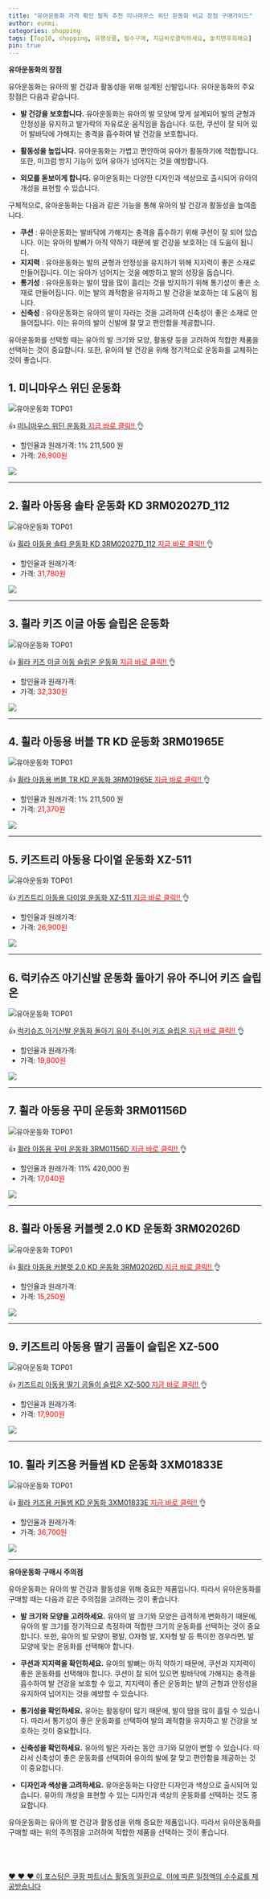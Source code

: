 ```yaml
---
title: "유아운동화 가격 확인 필독 추천 미니마우스 위딘 운동화 비교 장점 구매가이드"
author: eunmi.
categories: shopping
tags: [Top10, shopping, 유행상품, 필수구매, 지금바로클릭하세요, 놓치면후회해요]
pin: true
---
```

**유아운동화의 장점**

유아운동화는 유아의 발 건강과 활동성을 위해 설계된 신발입니다. 유아운동화의 주요 장점은 다음과 같습니다.

* **발 건강을 보호합니다.** 유아운동화는 유아의 발 모양에 맞게 설계되어 발의 균형과 안정성을 유지하고 발가락의 자유로운 움직임을 돕습니다. 또한, 쿠션이 잘 되어 있어 발바닥에 가해지는 충격을 흡수하여 발 건강을 보호합니다.

* **활동성을 높입니다.** 유아운동화는 가볍고 편안하여 유아가 활동하기에 적합합니다. 또한, 미끄럼 방지 기능이 있어 유아가 넘어지는 것을 예방합니다.

* **외모를 돋보이게 합니다.** 유아운동화는 다양한 디자인과 색상으로 출시되어 유아의 개성을 표현할 수 있습니다.

구체적으로, 유아운동화는 다음과 같은 기능을 통해 유아의 발 건강과 활동성을 높여줍니다.

* **쿠션** : 유아운동화는 발바닥에 가해지는 충격을 흡수하기 위해 쿠션이 잘 되어 있습니다. 이는 유아의 발뼈가 아직 약하기 때문에 발 건강을 보호하는 데 도움이 됩니다.
* **지지력** : 유아운동화는 발의 균형과 안정성을 유지하기 위해 지지력이 좋은 소재로 만들어집니다. 이는 유아가 넘어지는 것을 예방하고 발의 성장을 돕습니다.
* **통기성** : 유아운동화는 발이 땀을 많이 흘리는 것을 방지하기 위해 통기성이 좋은 소재로 만들어집니다. 이는 발의 쾌적함을 유지하고 발 건강을 보호하는 데 도움이 됩니다.
* **신축성** : 유아운동화는 유아의 발이 자라는 것을 고려하여 신축성이 좋은 소재로 만들어집니다. 이는 유아의 발이 신발에 잘 맞고 편안함을 제공합니다.

유아운동화를 선택할 때는 유아의 발 크기와 모양, 활동량 등을 고려하여 적합한 제품을 선택하는 것이 중요합니다. 또한, 유아의 발 건강을 위해 정기적으로 운동화를 교체하는 것이 좋습니다.

   

## 1. 미니마우스 위딘 운동화

![유아운동화 TOP01](https://thumbnail9.coupangcdn.com/thumbnails/remote/230x230ex/image/vendor_inventory/84f7/e4b7b758a37115a3e2ba5cfcd713124f947bdf02255b581b7e77ba851546.jpg)


👍 [미니마우스 위딘 운동화 <font color=red> 지금 바로 클릭!! </font> ](https://link.coupang.com/re/AFFSDP?lptag=AF3617701&subid=GithubCoopas&pageKey=6340027014&traceid=V0-153&itemId=13296622611&vendorItemId=86611734194) 👌 


- 할인율과 원래가격: 1%  211,500   원
- 가격: <span style='color:red'>26,900원</span>

[![](/discount_price.png)](https://link.coupang.com/re/AFFSDP?lptag=AF3617701&subid=GithubCoopas&pageKey=6340027014&traceid=V0-153&itemId=13296622611&vendorItemId=86611734194)

---


   

## 2. 휠라 아동용 솔타 운동화 KD 3RM02027D_112

![유아운동화 TOP01](https://thumbnail10.coupangcdn.com/thumbnails/remote/230x230ex/image/rs_quotation_api/rkhiftf3/bff5af4ddbd74bb89365425be28ff765.jpg)


👍 [휠라 아동용 솔타 운동화 KD 3RM02027D_112 <font color=red> 지금 바로 클릭!! </font> ](https://link.coupang.com/re/AFFSDP?lptag=AF3617701&subid=GithubCoopas&pageKey=6233035033&traceid=V0-153&itemId=12502234748&vendorItemId=79770825862) 👌 


- 할인율과 원래가격: 
- 가격: <span style='color:red'>31,780원</span>

[![](/discount_price.png)](https://link.coupang.com/re/AFFSDP?lptag=AF3617701&subid=GithubCoopas&pageKey=6233035033&traceid=V0-153&itemId=12502234748&vendorItemId=79770825862)

---


   

## 3. 휠라 키즈 이글 아동 슬립온 운동화

![유아운동화 TOP01](https://thumbnail7.coupangcdn.com/thumbnails/remote/230x230ex/image/vendor_inventory/606d/830877f39c7dffb2d6c5bba2c595bdf71ec395fb3a340ec4e231229998f0.jpg)


👍 [휠라 키즈 이글 아동 슬립온 운동화 <font color=red> 지금 바로 클릭!! </font> ](https://link.coupang.com/re/AFFSDP?lptag=AF3617701&subid=GithubCoopas&pageKey=7188931724&traceid=V0-153&itemId=18146231351&vendorItemId=85296581153) 👌 


- 할인율과 원래가격: 
- 가격: <span style='color:red'>32,330원</span>

[![](/discount_price.png)](https://link.coupang.com/re/AFFSDP?lptag=AF3617701&subid=GithubCoopas&pageKey=7188931724&traceid=V0-153&itemId=18146231351&vendorItemId=85296581153)

---


   

## 4. 휠라 아동용 버블 TR KD 운동화 3RM01965E

![유아운동화 TOP01](https://thumbnail7.coupangcdn.com/thumbnails/remote/230x230ex/image/retail/images/6336579952062697-cf9cfbff-c7f7-4f9d-964b-7f82e83c70a2.png)


👍 [휠라 아동용 버블 TR KD 운동화 3RM01965E <font color=red> 지금 바로 클릭!! </font> ](https://link.coupang.com/re/AFFSDP?lptag=AF3617701&subid=GithubCoopas&pageKey=6442059261&traceid=V0-153&itemId=13948630296&vendorItemId=81197845124) 👌 


- 할인율과 원래가격: 1%  211,500   원
- 가격: <span style='color:red'>21,370원</span>

[![](/discount_price.png)](https://link.coupang.com/re/AFFSDP?lptag=AF3617701&subid=GithubCoopas&pageKey=6442059261&traceid=V0-153&itemId=13948630296&vendorItemId=81197845124)

---


   

## 5. 키즈트리 아동용 다이얼 운동화 XZ-511

![유아운동화 TOP01](https://thumbnail8.coupangcdn.com/thumbnails/remote/230x230ex/image/retail/images/2023/08/09/16/2/3f8c724d-973b-432f-a591-f47ad7cbddfe.jpg)


👍 [키즈트리 아동용 다이얼 운동화 XZ-511 <font color=red> 지금 바로 클릭!! </font> ](https://link.coupang.com/re/AFFSDP?lptag=AF3617701&subid=GithubCoopas&pageKey=7515457113&traceid=V0-153&itemId=19701081290&vendorItemId=86830555037) 👌 


- 할인율과 원래가격: 
- 가격: <span style='color:red'>26,900원</span>

[![](/discount_price.png)](https://link.coupang.com/re/AFFSDP?lptag=AF3617701&subid=GithubCoopas&pageKey=7515457113&traceid=V0-153&itemId=19701081290&vendorItemId=86830555037)

---


   

## 6. 럭키슈즈 아기신발 운동화 돌아기 유아 주니어 키즈 슬립온

![유아운동화 TOP01](https://thumbnail10.coupangcdn.com/thumbnails/remote/230x230ex/image/vendor_inventory/98a3/fdf1463d78759196219230970d772e8ab59a7473a06eda72210d350b727d.jpg)


👍 [럭키슈즈 아기신발 운동화 돌아기 유아 주니어 키즈 슬립온 <font color=red> 지금 바로 클릭!! </font> ](https://link.coupang.com/re/AFFSDP?lptag=AF3617701&subid=GithubCoopas&pageKey=7560915374&traceid=V0-153&itemId=19919292024&vendorItemId=87019033027) 👌 


- 할인율과 원래가격: 
- 가격: <span style='color:red'>19,800원</span>

[![](/discount_price.png)](https://link.coupang.com/re/AFFSDP?lptag=AF3617701&subid=GithubCoopas&pageKey=7560915374&traceid=V0-153&itemId=19919292024&vendorItemId=87019033027)

---


   

## 7. 휠라 아동용 꾸미 운동화 3RM01156D

![유아운동화 TOP01](https://thumbnail8.coupangcdn.com/thumbnails/remote/230x230ex/image/rs_quotation_api/obln6p25/0714b941d5984fbfbf02a9cb63933816.jpg)


👍 [휠라 아동용 꾸미 운동화 3RM01156D <font color=red> 지금 바로 클릭!! </font> ](https://link.coupang.com/re/AFFSDP?lptag=AF3617701&subid=GithubCoopas&pageKey=4841307775&traceid=V0-153&itemId=6257151521&vendorItemId=73453010438) 👌 


- 할인율과 원래가격: 11%  420,000   원
- 가격: <span style='color:red'>17,040원</span>

[![](/discount_price.png)](https://link.coupang.com/re/AFFSDP?lptag=AF3617701&subid=GithubCoopas&pageKey=4841307775&traceid=V0-153&itemId=6257151521&vendorItemId=73453010438)

---


   

## 8. 휠라 아동용 커블렛 2.0 KD 운동화 3RM02026D

![유아운동화 TOP01](https://thumbnail6.coupangcdn.com/thumbnails/remote/230x230ex/image/rs_quotation_api/ld9iykly/271715b6d00746e39ab8628ec5de9f46.jpg)


👍 [휠라 아동용 커블렛 2.0 KD 운동화 3RM02026D <font color=red> 지금 바로 클릭!! </font> ](https://link.coupang.com/re/AFFSDP?lptag=AF3617701&subid=GithubCoopas&pageKey=6235461389&traceid=V0-153&itemId=12555107441&vendorItemId=79823418796) 👌 


- 할인율과 원래가격: 
- 가격: <span style='color:red'>15,250원</span>

[![](/discount_price.png)](https://link.coupang.com/re/AFFSDP?lptag=AF3617701&subid=GithubCoopas&pageKey=6235461389&traceid=V0-153&itemId=12555107441&vendorItemId=79823418796)

---


   

## 9. 키즈트리 아동용 딸기 곰돌이 슬립온 XZ-500

![유아운동화 TOP01](https://thumbnail6.coupangcdn.com/thumbnails/remote/230x230ex/image/rs_quotation_api/qmrmhpw7/b7c0468d6f0e4a4fa1a2442ffa6d27c0.jpg)


👍 [키즈트리 아동용 딸기 곰돌이 슬립온 XZ-500 <font color=red> 지금 바로 클릭!! </font> ](https://link.coupang.com/re/AFFSDP?lptag=AF3617701&subid=GithubCoopas&pageKey=7232897647&traceid=V0-153&itemId=18357639280&vendorItemId=85501441417) 👌 


- 할인율과 원래가격: 
- 가격: <span style='color:red'>17,900원</span>

[![](/discount_price.png)](https://link.coupang.com/re/AFFSDP?lptag=AF3617701&subid=GithubCoopas&pageKey=7232897647&traceid=V0-153&itemId=18357639280&vendorItemId=85501441417)

---


   

## 10. 휠라 키즈용 커들썸 KD 운동화 3XM01833E

![유아운동화 TOP01](https://thumbnail10.coupangcdn.com/thumbnails/remote/230x230ex/image/retail/images/5800648191679481-cd5f61d1-b9f0-4037-83e0-7c5cb14f4bff.png)


👍 [휠라 키즈용 커들썸 KD 운동화 3XM01833E <font color=red> 지금 바로 클릭!! </font> ](https://link.coupang.com/re/AFFSDP?lptag=AF3617701&subid=GithubCoopas&pageKey=6640510237&traceid=V0-153&itemId=15178533324&vendorItemId=82399822291) 👌 


- 할인율과 원래가격: 
- 가격: <span style='color:red'>36,700원</span>

[![](/discount_price.png)](https://link.coupang.com/re/AFFSDP?lptag=AF3617701&subid=GithubCoopas&pageKey=6640510237&traceid=V0-153&itemId=15178533324&vendorItemId=82399822291)

---
**유아운동화 구매시 주의점**

유아운동화는 유아의 발 건강과 활동성을 위해 중요한 제품입니다. 따라서 유아운동화를 구매할 때는 다음과 같은 주의점을 고려하는 것이 좋습니다.

* **발 크기와 모양을 고려하세요.** 유아의 발 크기와 모양은 급격하게 변화하기 때문에, 유아의 발 크기를 정기적으로 측정하여 적합한 크기의 운동화를 선택하는 것이 중요합니다. 또한, 유아의 발 모양이 평발, O자형 발, X자형 발 등 특이한 경우라면, 발 모양에 맞는 운동화를 선택해야 합니다.

* **쿠션과 지지력을 확인하세요.** 유아의 발뼈는 아직 약하기 때문에, 쿠션과 지지력이 좋은 운동화를 선택해야 합니다. 쿠션이 잘 되어 있으면 발바닥에 가해지는 충격을 흡수하여 발 건강을 보호할 수 있고, 지지력이 좋은 운동화는 발의 균형과 안정성을 유지하여 넘어지는 것을 예방할 수 있습니다.

* **통기성을 확인하세요.** 유아는 활동량이 많기 때문에, 발이 땀을 많이 흘릴 수 있습니다. 따라서 통기성이 좋은 운동화를 선택하여 발의 쾌적함을 유지하고 발 건강을 보호하는 것이 중요합니다.

* **신축성을 확인하세요.** 유아의 발은 자라는 동안 크기와 모양이 변할 수 있습니다. 따라서 신축성이 좋은 운동화를 선택하여 유아의 발에 잘 맞고 편안함을 제공하는 것이 중요합니다.

* **디자인과 색상을 고려하세요.** 유아운동화는 다양한 디자인과 색상으로 출시되어 있습니다. 유아의 개성을 표현할 수 있는 디자인과 색상의 운동화를 선택하는 것도 중요합니다.

유아운동화는 유아의 발 건강과 활동성을 위해 중요한 제품입니다. 따라서 유아운동화를 구매할 때는 위의 주의점을 고려하여 적합한 제품을 선택하는 것이 좋습니다.<br><br><br><br><br> [ ❤ ❤ ❤ 이 포스팅은 쿠팡 파트너스 활동의 일환으로, 이에 따른 일정액의 수수료를 제공받습니다](https://link.coupang.com/a/bcEFyh)